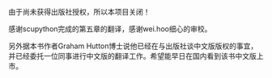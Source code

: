 由于尚未获得出版社授权，所以本项目关闭！

感谢scupython完成的第五章的翻译，感谢wei.hoo细心的审校。

另外据本书作者Graham Hutton博士说他已经在与出版社谈中文版版权的事宜，并已经委托一位同事进行中文版的翻译工作。希望能早日在国内看到该书中文版上市。